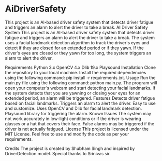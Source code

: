 # AiDriverSafety
This project is an AI-based driver safety system that detects driver fatigue and triggers an alarm to alert the driver to take a break.
AI Driver Safety System
This project is an AI-based driver safety system that detects driver fatigue and triggers an alarm to alert the driver to take a break. The system uses a facial landmark detection algorithm to track the driver's eyes and detect if they are closed for an extended period or if they yawn. If the driver's eyes are closed or they yawn for too long, the system triggers an alarm to alert the driver.

Requirements
Python 3.x
OpenCV 4.x
Dlib 19.x
Playsound
Installation
Clone the repository to your local machine.
Install the required dependencies using the following command: pip install -r requirements.txt.
Usage
Run the main.py file using the following command: python main.py.
The program will open your computer's webcam and start detecting your facial landmarks.
If the system detects that you are yawning or closing your eyes for an extended period, an alarm will be triggered.
Features
Detects driver fatigue based on facial landmarks.
Triggers an alarm to alert the driver.
Easy to use and customize.
Uses OpenCV and Dlib for facial landmark detection.
Playsound library for triggering the alarm.
Known Issues
The system may not work accurately in low-light conditions or if the driver is wearing glasses or a hat that covers their face.
False alarms may be triggered if the driver is not actually fatigued.
License
This project is licensed under the MIT License. Feel free to use and modify the code as per your requirements.

Credits
The project is created by Shubham Singh and inspired by DriverDetection model. Special thanks to Srinivas sir.
